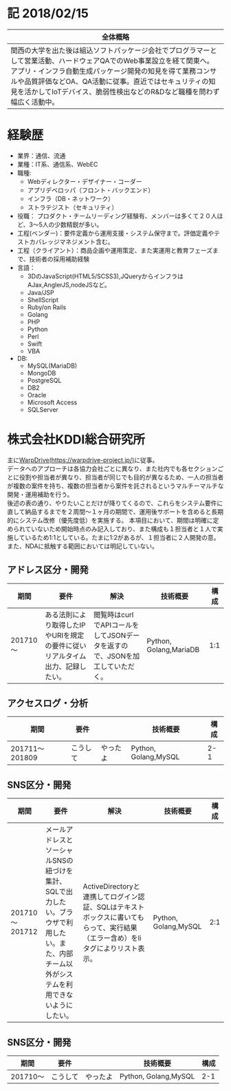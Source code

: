 # 記 2018/02/15

|全体概略|
|---|
|関西の大学を出た後は組込ソフトパッケージ会社でプログラマーとして営業活動、ハードウェアQAでのWeb事業設立を経て関東へ。アプリ・インフラ自動生成パッケージ開発の知見を得て業務コンサルや品質評価などOA、QA活動に従事。直近ではセキュリティの知見を活かしてIoTデバイス、脆弱性検出などのR&Dなど職種を問わず幅広く活動中。|

# 経験歴
- 業界：通信、流通
- 業種：IT系、通信系、WebEC
- 職種:
  - Webディレクター・デザイナー・コーダー
  - アプリデベロッパ（フロント・バックエンド）
  - インフラ（DB・ネットワーク）
  - ストラテジスト（セキュリティ）
- 役職： プロダクト・チームリーディング経験有、メンバーは多くて２０人ほど、3～5人の少数精鋭が多い。
- 工程(ベンダー)：要件定義から運用支援・システム保守まで。評価定義やテストカバレッジマネジメント含む。
- 工程（クライアント）：商品企画や運用策定、また実運用と教育フェーズまで、技術者の採用補助経験
- 言語：
  - 3DのJavaScript(HTML5/SCSS3),JQueryからインフラはAJax,AnglerJS,nodeJSなど。
  - Java/JSP
  - ShellScript
  - Ruby/on Rails
  - Golang
  - PHP
  - Python
  - Perl
  - Swift
  - VBA
- DB: 
  - MySQL(MariaDB)
  - MongoDB
  - PostgreSQL
  - DB2
  - Oracle
  - Microsoft Access
  - SQLServer

# 株式会社KDDI総合研究所
主に[WarpDrive(https://warpdrive-project.jp/)](https://warpdrive-project.jp/)に従事。  
データへのアプローチは各協力会社ごとに異なり、また社内でも各セクションごとに役割や担当者が異なり、担当者が同じでも目的が異なるため、一人の担当者が複数の案件を持ち、複数の担当者から案件を託されるというマルチーマルチな開発・運用補助を行う。  
後述の表の通り、やりたいことだけが降りてくるので、これらをシステム要件に直して納品するまでを２周間～１ヶ月の期間で、運用後サポートを含めると長期的にシステム改修（優先度低）を実施する。
本項目において、期間は明確に定められていないため開始時点のみ記入しており、また構成も１担当者と１人で実施しているため1:1としている。たまに1:2があるが、１担当者に２人開発の意。
また、NDAに抵触する範囲においては明記していない。

## アドレス区分・開発
|期間|要件|解決|技術概要|構成|
|---|---|---|---|---|
|201710～|ある法則により取得したIPやURIを規定の要件に従いリアルタイム出力、記録したい。|閲覧時はcurlでAPIコールをしてJSONデータを返すので、JSONを加工していただく。|Python, Golang,MariaDB|1:1|

## アクセスログ・分析
|期間|要件||技術概要|構成|
|---|---|---|---|---|
|201711～201809|こうして|やったよ|Python, Golang,MySQL|2-1|

## SNS区分・開発
|期間|要件|解決|技術概要|構成|
|---|---|---|---|---|
|201710～201712|メールアドレスとソーシャルSNSの紐づけを集計、SQLで出力したい。ブラウザで利用したい。また、内部チーム以外がシステムを利用できないようにしたい。|ActiveDirectoryと連携してログイン認証、SQLはテキストボックスに書いてもらって、実行結果（エラー含め）をliタグによりリスト表示。|Python, Golang,MySQL|2:1|

## SNS区分・開発
|期間|要件||技術概要|構成|
|---|---|---|---|---|
|201710～|こうして|やったよ|Python, Golang,MySQL|2-1|
